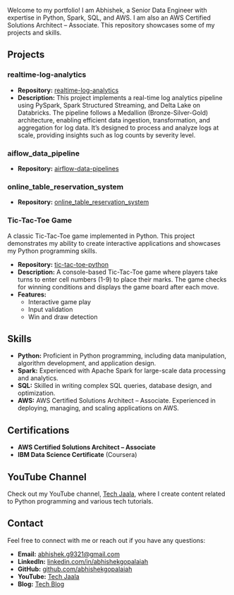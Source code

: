 <!-- # Abhishek G's Portfolio -->

Welcome to my portfolio! I am Abhishek, a Senior Data Engineer with expertise in Python, Spark, SQL, and AWS. I am also an AWS Certified Solutions Architect – Associate. This repository showcases some of my projects and skills.

## Projects

### realtime-log-analytics
- **Repository:** [realtime-log-analytics](https://github.com/abhishekgopalaiah/realtime-log-analytics)
- **Description:** This project implements a real-time log analytics pipeline using PySpark, Spark Structured Streaming, and Delta Lake on Databricks. The pipeline follows a Medallion (Bronze-Silver-Gold) architecture, enabling efficient data ingestion, transformation, and aggregation for log data. It’s designed to process and analyze logs at scale, providing insights such as log counts by severity level.

### aiflow_data_pipeline

- **Repository:** [airflow-data-pipelines](https://github.com/abhishekgopalaiah/airflow-data-pipelines)

### online_table_reservation_system
- **Repository:** [online_table_reservation_system](https://github.com/abhishekgopalaiah/online_table_reservation_system)


### Tic-Tac-Toe Game

A classic Tic-Tac-Toe game implemented in Python. This project demonstrates my ability to create interactive applications and showcases my Python programming skills.

- **Repository:** [tic-tac-toe-python](https://github.com/abhi9321/tic-tac-toe-python)
- **Description:** A console-based Tic-Tac-Toe game where players take turns to enter cell numbers (1-9) to place their marks. The game checks for winning conditions and displays the game board after each move.
- **Features:**
  - Interactive game play
  - Input validation
  - Win and draw detection

## Skills

- **Python:** Proficient in Python programming, including data manipulation, algorithm development, and application design.
- **Spark:** Experienced with Apache Spark for large-scale data processing and analytics.
- **SQL:** Skilled in writing complex SQL queries, database design, and optimization.
- **AWS:** AWS Certified Solutions Architect – Associate. Experienced in deploying, managing, and scaling applications on AWS.

## Certifications

- **AWS Certified Solutions Architect – Associate**
- **IBM Data Science Certificate** (Coursera)

## YouTube Channel

Check out my YouTube channel, [Tech Jaala](https://www.youtube.com/@techjaala9230), where I create content related to Python programming and various tech tutorials.

## Contact

Feel free to connect with me or reach out if you have any questions:

- **Email:** [abhishek.g9321@gmail.com](mailto:abhishek.g9321@gmail.com)
- **LinkedIn:** [linkedin.com/in/abhishekgopalaiah](https://www.linkedin.com/in/abhishekgopalaiah/)
- **GitHub:** [github.com/abhishekgopalaiah](https://github.com/abhishekgopalaiah)
- **YouTube:** [Tech Jaala](https://www.youtube.com/@techjaala9230)
- **Blog:** [Tech Blog](https://techjaala.blogspot.com/)



